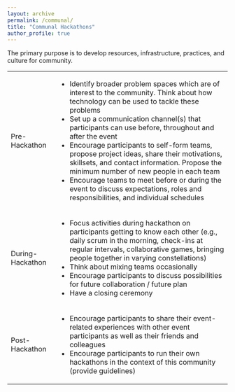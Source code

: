 ```yaml
---
layout: archive
permalink: /communal/
title: "Communal Hackathons"
author_profile: true
---
```


The primary purpose is to develop resources, infrastructure, practices, and culture for community.

<div>
<table>
  <tr>
    <td>Pre-Hackathon</td>
    <td>
      <ul>
        <li>Identify broader problem spaces which are of interest to the community. Think about how technology can be used to tackle these problems</li>
        <li>Set up a communication channel(s) that participants can use before, throughout and after the event</li>
        <li>Encourage participants to self-form teams, propose project ideas, share their motivations, skillsets, and contact information. Propose the minimum number of new people in each team</li>
        <li>Encourage teams to meet before or during the event to discuss expectations, roles and responsibilities, and individual schedules</li>
      </ul>
    </td>
  </tr>
  <tr>
  <td>During-Hackathon</td>
  <td>
    <ul>
      <li>Focus activities during hackathon on participants getting to know each other (e.g., daily scrum in the morning, check-ins at regular intervals, collaborative games, bringing people together in varying constellations)</li>
      <li>Think about mixing teams occasionally</li>
      <li>Encourage participants to discuss possibilities for future collaboration / future plan</li>
      <li>Have a closing ceremony</li>
    </ul>
  </td>
  </tr>
  <tr>
  <td>Post-Hackathon</td>
  <td>
    <ul>
      <li>Encourage participants to share their event-related experiences with other event participants as well as their friends and colleagues</li>
      <li>Encourage participants to run their own hackathons in the context of this community (provide guidelines)</li>
    </ul>
  </td>
  </tr>
</table>
</div>
